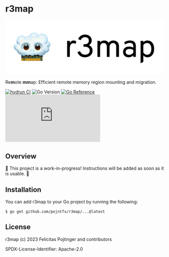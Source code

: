 # r3map

![Logo](./docs/logo-readme.png)

Re**m**ote **mm**ap: Efficient remote memory region mounting and migration.

[![hydrun CI](https://github.com/pojntfx/r3map/actions/workflows/hydrun.yaml/badge.svg)](https://github.com/pojntfx/r3map/actions/workflows/hydrun.yaml)
![Go Version](https://img.shields.io/badge/go%20version-%3E=1.20-61CFDD.svg)
[![Go Reference](https://pkg.go.dev/badge/github.com/pojntfx/r3map.svg)](https://pkg.go.dev/github.com/pojntfx/r3map)
[![Matrix](https://img.shields.io/matrix/r3map:matrix.org)](https://matrix.to/#/#r3map:matrix.org?via=matrix.org)

## Overview

🚧 This project is a work-in-progress! Instructions will be added as soon as it is usable. 🚧

## Installation

You can add r3map to your Go project by running the following:

```shell
$ go get github.com/pojntfx/r3map/...@latest
```

## License

r3map (c) 2023 Felicitas Pojtinger and contributors

SPDX-License-Identifier: Apache-2.0
